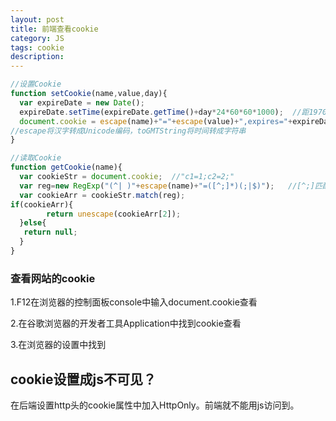 ```yaml
---
layout: post
title: 前端查看cookie
category: JS
tags: cookie
description: 
---
```


```js
//设置Cookie
function setCookie(name,value,day){
  var expireDate = new Date();
  expireDate.setTime(expireDate.getTime()+day*24*60*60*1000);  //距1970.1.1的毫秒数
  document.cookie = escape(name)+"="+escape(value)+",expires="+expireDate.toGMTString();
//escape将汉字转成Unicode编码，toGMTString将时间转成字符串
}

//读取Cookie
function getCookie(name){
  var cookieStr = document.cookie;  //"c1=1;c2=2;"
  var reg=new RegExp("(^| )"+escape(name)+"=([^;]*)(;|$)");   //[^;]匹配不包含;的任意字符
  var cookieArr = cookieStr.match(reg);
if(cookieArr){
        return unescape(cookieArr[2]);
  }else{
   return null;
  }
}
```
### 查看网站的cookie
1.F12在浏览器的控制面板console中输入document.cookie查看

2.在谷歌浏览器的开发者工具Application中找到cookie查看

3.在浏览器的设置中找到

## cookie设置成js不可见？

在后端设置http头的cookie属性中加入HttpOnly。前端就不能用js访问到。
